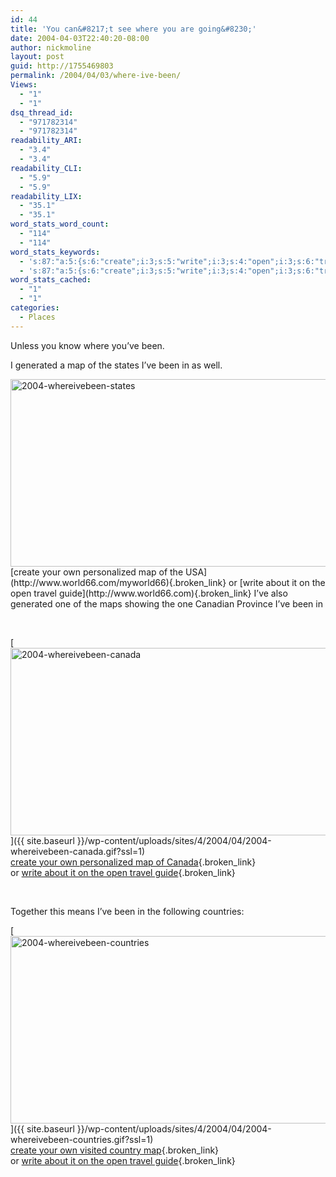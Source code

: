 ```yaml
---
id: 44
title: 'You can&#8217;t see where you are going&#8230;'
date: 2004-04-03T22:40:20-08:00
author: nickmoline
layout: post
guid: http://1755469803
permalink: /2004/04/03/where-ive-been/
Views:
  - "1"
  - "1"
dsq_thread_id:
  - "971782314"
  - "971782314"
readability_ARI:
  - "3.4"
  - "3.4"
readability_CLI:
  - "5.9"
  - "5.9"
readability_LIX:
  - "35.1"
  - "35.1"
word_stats_word_count:
  - "114"
  - "114"
word_stats_keywords:
  - 's:87:"a:5:{s:6:"create";i:3;s:5:"write";i:3;s:4:"open";i:3;s:6:"travel";i:3;s:5:"guide";i:3;}";'
  - 's:87:"a:5:{s:6:"create";i:3;s:5:"write";i:3;s:4:"open";i:3;s:6:"travel";i:3;s:5:"guide";i:3;}";'
word_stats_cached:
  - "1"
  - "1"
categories:
  - Places
---
```

Unless you know where you&#8217;ve been.

I generated a map of the states I&#8217;ve been in as well. <!--more-->

<img class="alignnone wp-image-1132 size-full" src="{{ site.baseurl }}/wp-content/uploads/sites/4/2004/04/2004-whereivebeen-states.gif" alt="2004-whereivebeen-states" width="580" height="300" data-recalc-dims="1" />  
[create your own personalized map of the USA](http://www.world66.com/myworld66){.broken_link}  
or [write about it on the open travel guide](http://www.world66.com){.broken_link}  
I&#8217;ve also generated one of the maps showing the one Canadian Province I&#8217;ve been in

&nbsp;

[<img class="alignnone size-full wp-image-1134" src="{{ site.baseurl }}/wp-content/uploads/sites/4/2004/04/2004-whereivebeen-canada.gif" alt="2004-whereivebeen-canada" width="580" height="300" data-recalc-dims="1" />]({{ site.baseurl }}/wp-content/uploads/sites/4/2004/04/2004-whereivebeen-canada.gif?ssl=1)  
[create your own personalized map of Canada](http://www.world66.com/myworld66/visitedCanadianStates){.broken_link}  
or [write about it on the open travel guide](http://www.world66.com){.broken_link}

<div align="left">
  <p>
    &nbsp;
  </p>
  
  <div align="left">
    Together this means I&#8217;ve been in the following countries:
  </div>
</div>

[<img class="alignnone size-full wp-image-1135" src="{{ site.baseurl }}/wp-content/uploads/sites/4/2004/04/2004-whereivebeen-countries.gif" alt="2004-whereivebeen-countries" width="600" height="300" data-recalc-dims="1" />]({{ site.baseurl }}/wp-content/uploads/sites/4/2004/04/2004-whereivebeen-countries.gif?ssl=1)  
[create your own visited country map](http://www.world66.com/myworld66){.broken_link}  
or [write about it on the open travel guide](http://www.world66.com){.broken_link}